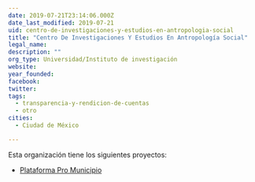 ```yaml
---
date: 2019-07-21T23:14:06.000Z
date_last_modified: 2019-07-21
uid: centro-de-investigaciones-y-estudios-en-antropologia-social
title: "Centro De Investigaciones Y Estudios En Antropología Social"
legal_name: 
description: ""
org_type: Universidad/Instituto de investigación
website: 
year_founded: 
facebook: 
twitter: 
tags:
  - transparencia-y-rendicion-de-cuentas
  - otro
cities: 
  - Ciudad de México

---
```


Esta organización tiene los siguientes proyectos:

- [Plataforma Pro Municipio](/i/plataforma-pro-municipio.html)
